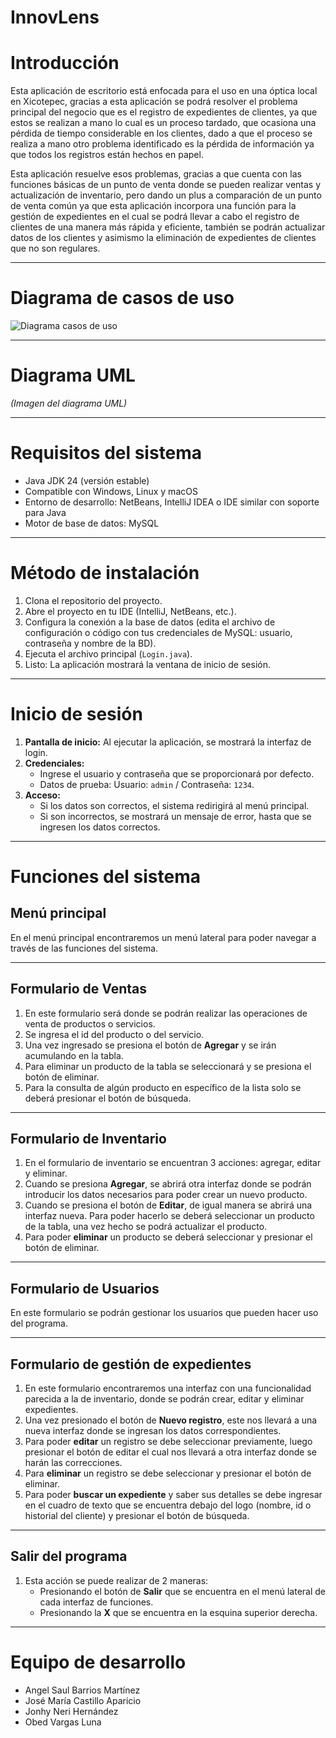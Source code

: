 # InnovLens



# Introducción

Esta aplicación de escritorio está enfocada para el uso en una óptica local en Xicotepec, gracias a esta aplicación se podrá resolver el problema principal del negocio que es el registro de expedientes de clientes, ya que estos se realizan a mano lo cual es un proceso tardado, que ocasiona una pérdida de tiempo considerable en los clientes, dado a que el proceso se realiza a mano otro problema identificado es la pérdida de información ya que todos los registros están hechos en papel.

Esta aplicación resuelve esos problemas, gracias a que cuenta con las funciones básicas de un punto de venta donde se pueden realizar ventas y actualización de inventario, pero dando un plus a comparación de un punto de venta común ya que esta aplicación incorpora una función para la gestión de expedientes en el cual se podrá llevar a cabo el registro de clientes de una manera más rápida y eficiente, también se podrán actualizar datos de los clientes y asimismo la eliminación de expedientes de clientes que no son regulares.

---

# Diagrama de casos de uso

![Diagrama casos de uso](assets/casososdeuso.jpeg)

---

# Diagrama UML

*(Imagen del diagrama UML)*

---

# Requisitos del sistema

- Java JDK 24 (versión estable)
- Compatible con Windows, Linux y macOS
- Entorno de desarrollo: NetBeans, IntelliJ IDEA o IDE similar con soporte para Java
- Motor de base de datos: MySQL

---

# Método de instalación

1. Clona el repositorio del proyecto.
2. Abre el proyecto en tu IDE (IntelliJ, NetBeans, etc.).
3. Configura la conexión a la base de datos (edita el archivo de configuración o código con tus credenciales de MySQL: usuario, contraseña y nombre de la BD).
4. Ejecuta el archivo principal (`Login.java`).
5. Listo: La aplicación mostrará la ventana de inicio de sesión.

---

# Inicio de sesión

1. **Pantalla de inicio:** Al ejecutar la aplicación, se mostrará la interfaz de login.  
2. **Credenciales:**  
   - Ingrese el usuario y contraseña que se proporcionará por defecto.  
   - Datos de prueba: Usuario: `admin` / Contraseña: `1234`.  
3. **Acceso:**  
   - Si los datos son correctos, el sistema redirigirá al menú principal.  
   - Si son incorrectos, se mostrará un mensaje de error, hasta que se ingresen los datos correctos.

---

# Funciones del sistema

## Menú principal

En el menú principal encontraremos un menú lateral para poder navegar a través de las funciones del sistema.

---

## Formulario de Ventas

1. En este formulario será donde se podrán realizar las operaciones de venta de productos o servicios.
2. Se ingresa el id del producto o del servicio.
3. Una vez ingresado se presiona el botón de **Agregar** y se irán acumulando en la tabla.
4. Para eliminar un producto de la tabla se seleccionará y se presiona el botón de eliminar.
5. Para la consulta de algún producto en específico de la lista solo se deberá presionar el botón de búsqueda.

---

## Formulario de Inventario

1. En el formulario de inventario se encuentran 3 acciones: agregar, editar y eliminar.
2. Cuando se presiona **Agregar**, se abrirá otra interfaz donde se podrán introducir los datos necesarios para poder crear un nuevo producto.
3. Cuando se presiona el botón de **Editar**, de igual manera se abrirá una interfaz nueva. Para poder hacerlo se deberá seleccionar un producto de la tabla, una vez hecho se podrá actualizar el producto.
4. Para poder **eliminar** un producto se deberá seleccionar y presionar el botón de eliminar.

---

## Formulario de Usuarios

En este formulario se podrán gestionar los usuarios que pueden hacer uso del programa.

---

## Formulario de gestión de expedientes

1. En este formulario encontraremos una interfaz con una funcionalidad parecida a la de inventario, donde se podrán crear, editar y eliminar expedientes.
2. Una vez presionado el botón de **Nuevo registro**, este nos llevará a una nueva interfaz donde se ingresan los datos correspondientes.
3. Para poder **editar** un registro se debe seleccionar previamente, luego presionar el botón de editar el cual nos llevará a otra interfaz donde se harán las correcciones.
4. Para **eliminar** un registro se debe seleccionar y presionar el botón de eliminar.
5. Para poder **buscar un expediente** y saber sus detalles se debe ingresar en el cuadro de texto que se encuentra debajo del logo (nombre, id o historial del cliente) y presionar el botón de búsqueda.

---

## Salir del programa

1. Esta acción se puede realizar de 2 maneras:
   - Presionando el botón de **Salir** que se encuentra en el menú lateral de cada interfaz de funciones.  
   - Presionando la **X** que se encuentra en la esquina superior derecha.  

---

# Equipo de desarrollo

- Angel Saul Barrios Martínez
- José María Castillo Aparicio
- Jonhy Neri Hernández
- Obed Vargas Luna


